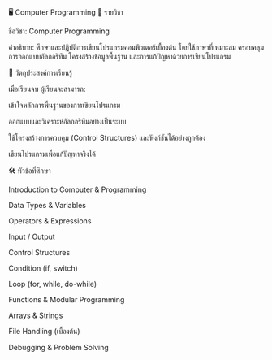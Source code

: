 🖥️ Computer Programming 
📌 รายวิชา

ชื่อวิชา: Computer Programming

คำอธิบาย:
ศึกษาและปฏิบัติการเขียนโปรแกรมคอมพิวเตอร์เบื้องต้น โดยใช้ภาษาที่เหมาะสม 
ครอบคลุมการออกแบบอัลกอริทึม โครงสร้างข้อมูลพื้นฐาน และการแก้ปัญหาด้วยการเขียนโปรแกรม

🎯 วัตถุประสงค์การเรียนรู้

เมื่อเรียนจบ ผู้เรียนจะสามารถ:

เข้าใจหลักการพื้นฐานของการเขียนโปรแกรม

ออกแบบและวิเคราะห์อัลกอริทึมอย่างเป็นระบบ

ใช้โครงสร้างการควบคุม (Control Structures) และฟังก์ชันได้อย่างถูกต้อง

เขียนโปรแกรมเพื่อแก้ปัญหาจริงได้

🛠️ หัวข้อที่ศึกษา

Introduction to Computer & Programming

Data Types & Variables

Operators & Expressions

Input / Output

Control Structures

Condition (if, switch)

Loop (for, while, do-while)

Functions & Modular Programming

Arrays & Strings

File Handling (เบื้องต้น)

Debugging & Problem Solving